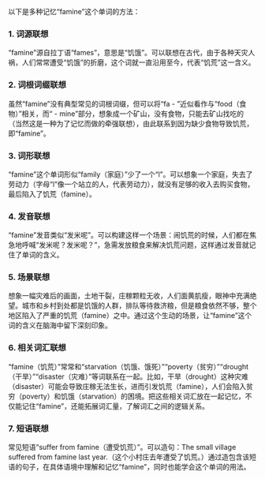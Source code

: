 以下是多种记忆“famine”这个单词的方法：

### 1. 词源联想
“famine”源自拉丁语“fames”，意思是“饥饿”。可以联想在古代，由于各种天灾人祸，人们常常遭受“饥饿”的折磨，这个词就一直沿用至今，代表“饥荒”这一含义。

### 2. 词根词缀联想
虽然“famine”没有典型常见的词根词缀，但可以将“fa - ”近似看作与“food（食物）”相关，而“ - mine”部分，想象成一个矿山，没有食物，只能去矿山找吃的（当然这是一种为了记忆而做的牵强联想），由此联系到因为缺少食物导致饥荒，即“famine”。

### 3. 词形联想
“famine”这个单词形似“family（家庭）”少了一个“l”。可以想象一个家庭，失去了劳动力（字母“l”像一个站立的人，代表劳动力），就没有足够的收入去购买食物，最后陷入了饥荒（famine）。

### 4. 发音联想
“famine”发音类似“发米呢”。可以构建这样一个场景：闹饥荒的时候，人们都在焦急地呼喊“发米呢？发米呢？”，急需发放粮食来解决饥荒问题，这样通过发音就记住了单词的含义。

### 5. 场景联想
想象一幅灾难后的画面，土地干裂，庄稼颗粒无收，人们面黄肌瘦，眼神中充满绝望。城市和乡村到处都是饥饿的人群，排队等待救济粮，但是粮食依然不够，整个地区陷入了严重的饥荒（famine）之中。通过这个生动的场景，让“famine”这个词的含义在脑海中留下深刻印象。

### 6. 相关词汇联想
“famine（饥荒）”常常和“starvation（饥饿、饿死）”“poverty（贫穷）”“drought（干旱）”“disaster（灾难）”等词联系在一起。比如，干旱（drought）这种灾难（disaster）可能会导致庄稼无法生长，进而引发饥荒（famine），人们会陷入贫穷（poverty）和饥饿（starvation）的困境。把这些相关词汇放在一起记忆，不仅能记住“famine”，还能拓展词汇量，了解词汇之间的逻辑关系。

### 7. 短语联想
常见短语“suffer from famine（遭受饥荒）”。可以造句：The small village suffered from famine last year.（这个小村庄去年遭受了饥荒。）通过造包含该短语的句子，在具体语境中理解和记忆“famine”，同时也能学会这个单词的用法。 
